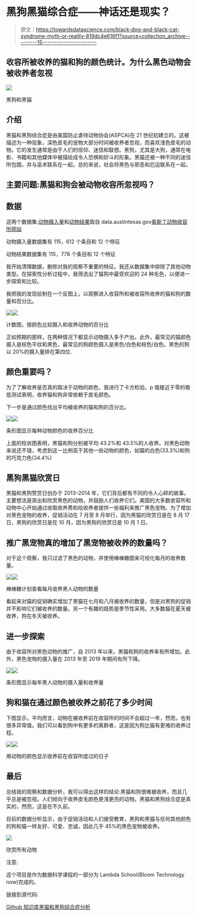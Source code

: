 # 黑狗黑猫综合症——神话还是现实？

> 原文：<https://towardsdatascience.com/black-dog-and-black-cat-syndrome-myth-or-reality-819dc4e616f1?source=collection_archive---------15----------------------->

## 收容所被收养的猫和狗的颜色统计。为什么黑色动物会被收养者忽视

![](img/6ef3f86becde862308365dd9d260bc8f.png)

黑狗和黑猫

## 介绍

黑猫和黑狗综合症是由美国防止虐待动物协会(ASPCA)在 21 世纪初建立的。这被描述为一种现象，深色皮毛的宠物大部分时间被收养者忽视，而喜欢浅色皮毛的动物。它的发生通常是由于人们的信仰、迷信和联想。黑狗，尤其是大狗，通常在电影、书籍和其他媒体中被描绘成令人恐惧和好斗的形象。黑猫还被一种不同的迷信所包围，并与巫术联系在一起。总的来说，社会将黑色与邪恶和厄运联系在一起。

## 主要问题:黑猫和狗会被动物收容所忽视吗？

## 数据

这两个数据集:[动物摄入量](https://data.austintexas.gov/Health-and-Community-Services/Austin-Animal-Center-Intakes/wter-evkm)和[动物结果](https://data.austintexas.gov/Health-and-Community-Services/Austin-Animal-Center-Outcomes/9t4d-g238)取自 data.austintexas.gov[奥斯丁动物收容所网站](https://data.austintexas.gov/)

动物摄入量数据集有 115，612 个条目和 12 个特征

动物结果数据集有 115，778 个条目和 12 个特征

我开始清理数据，删除对我的观察不重要的特征。我还从数据集中排除了其他动物类型。在探索性分析过程中，我筛选出了猫狗中最受欢迎的 24 种毛色，以便进一步探索和比较。

我把我的发现绘制在一个反图上，以观察进入收容所和被收容所收养的猫和狗的数量和百分比。

![](img/1577012274c5f836716c7453fe31cfc4.png)![](img/e4ab87f7324f7af797926c803117e6a2.png)

计数图，按颜色比较摄入和收养动物的百分比

正如预期的那样，在两种情况下都显示动物摄入多于产出。此外，最常见的猫颜色摄入是棕色平纹和黑色，最常见的狗颜色摄入是黑色/白色和棕色/白色。黑色的狗以 20%的摄入量排在第四位.

## 颜色重要吗？

为了了解收养是否真的取决于动物的颜色，我进行了卡方检验。p 值接近于零的极低测试表明，收养猫和狗非常依赖于皮毛颜色。

下一步是通过颜色找出平均被收养的猫和狗的百分比。

![](img/6605b4cf9427e3056d586413305093ae.png)![](img/69ed293734c4b78e549b1a478c069fb5.png)

条形图显示每种动物颜色的收养百分比

上面的柱状图表明，黑猫和狗分别被平均 43.2%和 43.5%的人收养。对黑色动物来说还不错，考虑到这一比例高于其他一些动物的颜色，如猫的白色(33.3%)和狗的巧克力色(34.4%)

## 黑狗黑猫欣赏日

黑猫和黑狗赞赏日创办于 2013–2014 年，它们背后都有不同的令人心碎的故事。主要想法是突出和欣赏黑色的动物，并鼓励人们收养它们。美国的大多数收容所和动物中心开始通过收取收养费和给收养者提供一些福利来推广黑色宠物。为了增加对黑色宠物的收养，促销活动在 7 月至 8 月举行，因为黑猫的欣赏日是在 8 月 17 日，黑狗的欣赏日是在 10 月，因为黑狗的欣赏日是 10 月 1 日。

## 推广黑宠物真的增加了黑宠物被收养的数量吗？

对于这个观察，我只过滤了黑色的动物，并使用棒棒糖图来可视化每月的收养数量。

![](img/3bd132771955ea8fc07a5ec3be23fb3f.png)![](img/996b1970d079f1a88fbaa04a939ce8ef.png)

棒棒糖计划查看每月收养黑人动物的数量

看起来对猫的促销确实增加了黑猫在七月和八月被收养的数量，但是对黑狗的促销并不影响它们被收养的数量。另一个有趣的趋势是季节性采用。大多数猫在夏天被收养，狗在冬天被收养。

## 进一步探索

由于收容所对黑色动物的推广，自 2013 年以来，黑猫和狗的收养率有所增加。此外，黑色宠物的摄入量在 2013 年至 2019 年期间有所下降。

![](img/8b6034ef9db9b619ea8a437d7cdd2859.png)![](img/ed991e1cd9b508668b04c6f1d5db09e7.png)

条形图显示每年黑人动物的摄入量和收养量

## 狗和猫在通过颜色被收养之前花了多少时间

下图显示，平均而言，动物在被收养前在收容所的时间不会超过一年，然而，也有很多异常值。我们可以看到狗中有更多的离群者，这是因为狗比猫有更难的收养过程。

![](img/d2f9c1c0de51cab8e7f9d6ca80edbd68.png)![](img/2c8e219cc74d13fd235b7cec5e6186a6.png)

用动物的颜色显示收养前在收容所度过的日子

## 最后

总结我的观察和数据分析，我可以得出这样的结论:黑猫和狗很难被收养，而且几乎总是被忽视。人们倾向于收养皮毛颜色更浅更亮的动物。黑猫和黑狗综合症是真实的，然而，这是在不久前。

目前的数据分析显示，由于促销活动和人们接受教育，黑狗和黑猫与任何其他颜色的狗和猫一样友好、可爱、忠诚，因此几乎 45%的黑色宠物被收养。

![](img/0c774806ef351ddee1c3d28275ae77b2.png)

欣赏所有动物

注意:

这个项目是作为数据科学课程的一部分为 Lambda School(Bloom Technology now)完成的。

链接到源代码:

[Github 知识库黑猫和黑狗综合症分析](https://github.com/tigju/Black-Cats-And-Black-Dogs-Syndrome/blob/master/Black_Cats_and_Black_Dogs_Syndrome_Analysis.ipynb)